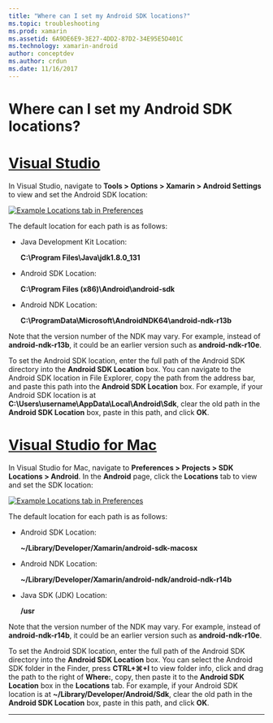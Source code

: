 ```yaml
---
title: "Where can I set my Android SDK locations?"
ms.topic: troubleshooting
ms.prod: xamarin
ms.assetid: 6A9DE6E9-3E27-4DD2-87D2-34E95E5D401C
ms.technology: xamarin-android
author: conceptdev
ms.author: crdun
ms.date: 11/16/2017
---
```


# Where can I set my Android SDK locations?

# [Visual Studio](#tab/windows)

In Visual Studio, navigate to **Tools > Options > Xamarin > Android
Settings** to view and set the Android SDK location:

[![Example Locations tab in Preferences](android-sdk-location-images/win/01-locations-sml.png)](android-sdk-location-images/win/01-locations.png#lightbox)

The default location for each path is as follows:

- Java Development Kit Location: 

    **C:\\Program Files\\Java\\jdk1.8.0_131**

- Android SDK Location: 

    **C:\\Program Files (x86)\\Android\\android-sdk**

- Android NDK Location: 

    **C:\\ProgramData\\Microsoft\\AndroidNDK64\\android-ndk-r13b**

Note that the version number of the NDK may vary. For example, instead
of **android-ndk-r13b**, it could be an earlier version such as
**android-ndk-r10e**.

To set the Android SDK location, enter the full path of the Android SDK
directory into the **Android SDK Location** box. You can navigate to
the Android SDK location in File Explorer, copy the path from the
address bar, and paste this path into the **Android SDK Location** box.
For example, if your Android SDK location is at
**C:\\Users\\username\\AppData\\Local\\Android\\Sdk**, clear the old
path in the **Android SDK Location** box, paste in this path, and click
**OK**.

# [Visual Studio for Mac](#tab/macos)

In Visual Studio for Mac, navigate to **Preferences > Projects > SDK
Locations > Android**. In the **Android** page, click the **Locations**
tab to view and set the SDK location:

[![Example Locations tab in Preferences](android-sdk-location-images/mac/01-locations-sml.png)](android-sdk-location-images/mac/01-locations.png#lightbox)

The default location for each path is as follows:

- Android SDK Location: 

    **~/Library/Developer/Xamarin/android-sdk-macosx**

- Android NDK Location: 

    **~/Library/Developer/Xamarin/android-ndk/android-ndk-r14b**

- Java SDK (JDK) Location: 

    **/usr**

Note that the version number of the NDK may vary. For example, instead
of **android-ndk-r14b**, it could be an earlier version such as
**android-ndk-r10e**.

To set the Android SDK location, enter the full path of the Android
SDK directory into the **Android SDK Location** box. You can select the
Android SDK folder in the Finder, press **CTRL+&#8984;+I** to view
folder info, click and drag the path to the right of **Where:**, copy,
then paste it to the **Android SDK Location** box in the
**Locations** tab. For example, if your Android SDK location is at
**~/Library/Developer/Android/Sdk**, clear the old path in
the **Android SDK Location** box, paste in this path, and click **OK**.

-----
